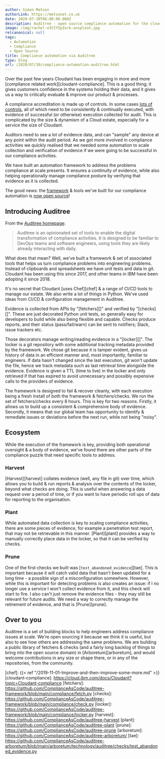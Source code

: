 ```yaml
---
author: Simon Metson
authorLink: https://metsonet.co.uk
date: 2020-07-30T06:00:00.000Z
description: Auditree - open source compliance automation for the cloud
image: /img/rachel-o3tIY5pIork-unsplash.jpg
relcanonical: null
tags:
  - Automation
  - Compliance
  - Open Source
title: Compliance automation via Auditree
type: blog
url: /2020/07/30/compliance-automation-auditree.html
---
```



Over the past few years Cloudant has been engaging in more and more [compliance related work][cloudant-compliance]. This is a good thing; it gives customers confidence in the systems holding their data, and it gives us a way to critically evaluate & improve our product & processes.

A compliance accreditation is made up of controls. In some cases [lots of controls][nist], all of which need to be consistently & continually executed, with evidence of successful (or otherwise) execution collected for audit. This is complicated by the size & dynamism of a Cloud estate, especially for a service the size of Cloudant.

Auditors need to see a lot of evidence data, and can "sample" any device at any point within the audit period. As we got more involved in compliance activities we quickly realised that we needed some automation to scale collection and verification of evidence if we were going to be successful in our compliance activities.

We have built an automation framework to address the problems compliance at scale presents. It ensures a continuity of evidence, while also helping operationally manage compliance posture by verifying that evidence as it is collected.

The good news: the [framework][] & tools we've built for our compliance automation is [now open source][auditree]!

## Introducing Auditree

From the [Auditree homepage][auditree]:

> Auditree is an opinionated set of tools to enable the digital transformation of compliance activities. It is designed to be familiar to DevOps teams and software engineers, using tools they are likely already interacting with daily.

What does that mean? Well, we've built a framework & set of associated tools that helps us turn compliance problems into engineering problems. Instead of clipboards and spreadsheets we have unit tests and data in git. Cloudant has been using this since 2017, and other teams in IBM have been adopting it since 2018.

It's no secret that Cloudant [uses Chef][chef] & a range of CI/CD tools to manage our estate. We also write a lot of things in Python. We've used ideas from CI/CD & configuration management in Auditree.

Evidence is collected from APIs by "[fetchers][]" and verified by "[checks][]". These are just decorated Python unit tests, so generally easy for developers to build while also being flexible and capable. Checks produce reports, and their status (pass/fail/warn) can be sent to notifiers; Slack, issue trackers etc.

Those decorators manage writing/reading evidence in a "[locker][]". The locker is a git repository with some additional tracking metadata provided by the framework. We chose git because it is tamper evident, gives us history of data in an efficient manner and, most importantly, familiar to engineers. If data hasn't changed since the last execution, git won't update the file, hence we track metadata such as last retrieval time alongside the evidence. Evidence is given a TTL (time to live) in the locker and only retrieved if that has expired to avoid unnecessary and possibly expensive calls to the providers of evidence.

The framework is designed to fail & recover cleanly, with each execution being a fresh install of both the framework & fetchers/checks. We run the set of fetchers/checks every 8 hours. This is key for two reasons. Firstly, it allows us to build up a consistent & comprehensive body of evidence. Secondly, it means that our global team has opportunity to identify & remediate issues or deviations before the next run, while not being "noisy".

## Ecosystem

While the execution of the framework is key, providing both operational oversight & a body of evidence, we've found there are other parts of the compliance puzzle that need specific tools to address.

### Harvest

[Harvest][harvest] collates evidence (well, any file in git) over time, which allows you to build & run reports & analysis over the contents of the locker, beyond what checks are doing. This is useful when answering a data request over a period of time, or if you want to have periodic roll ups of data for reporting to the organisation.

### Plant

While automated data collection is key to scaling compliance activities, there are some pieces of evidence, for example a penetration test report, that may not be retrievable in this manner. [Plant][plant] provides a way to manually correctly place data in the locker, so that it can be verified by checks.

### Prune

One of the first checks we built was [`test_abandoned_evidence`][tae]. This is important because it will catch valid data that hasn't been updated for a long time - a possible sign of a misconfiguration somewhere. However, while this is important for detecting problems is also creates an issue: if I no longer use a service I won't collect evidence from it, and this check will start to fire. I also can't just remove the evidence files - they may still be relevant for future audits. We need a way to correctly manage the retirement of evidence, and that is [Prune][prune].

## Over to you

Auditree is a set of building blocks to help engineers address compliance issues at scale. We're open sourcing it because we think it is useful, but also to see how others are addressing the same problems. We are building a public library of fetchers & checks (and a fairly long backlog of things to bring into the open source domain) in [Arboretum][arboretum], and would welcome contributions in any size or shape there, or in any of the repositories, from the community.

[auditree]: https://auditree.github.io/
[nist]: https://nvd.nist.gov/800-53/Rev4
[framework]: https://github.com/ComplianceAsCode/auditree-framework
[chef]: {{< ref "/2019-11-01-Improve-and-then-improve-some-more.md" >}}
[cloudant-compliance]: https://cloud.ibm.com/docs/Cloudant?topic=Cloudant-compliance
[fetchers]: https://github.com/ComplianceAsCode/auditree-framework/blob/main/compliance/fetch.py
[checks]: https://github.com/ComplianceAsCode/auditree-framework/blob/main/compliance/check.py
[locker]: https://github.com/ComplianceAsCode/auditree-framework/blob/main/compliance/locker.py
[harvest]: https://github.com/ComplianceAsCode/auditree-harvest
[plant]: https://github.com/ComplianceAsCode/auditree-plant
[prune]: https://github.com/ComplianceAsCode/auditree-prune
[arboretum]: https://github.com/ComplianceAsCode/auditree-arboretum/
[tae]: https://github.com/ComplianceAsCode/auditree-arboretum/blob/main/arboretum/technology/auditree/checks/test_abandoned_evidence.py
